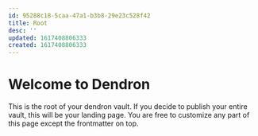 ```yaml
---
id: 95288c18-5caa-47a1-b3b8-29e23c528f42
title: Root
desc: ''
updated: 1617408806333
created: 1617408806333
---
```

# Welcome to Dendron

This is the root of your dendron vault. If you decide to publish your entire vault, this will be your landing page. You are free to customize any part of this page except the frontmatter on top. 

